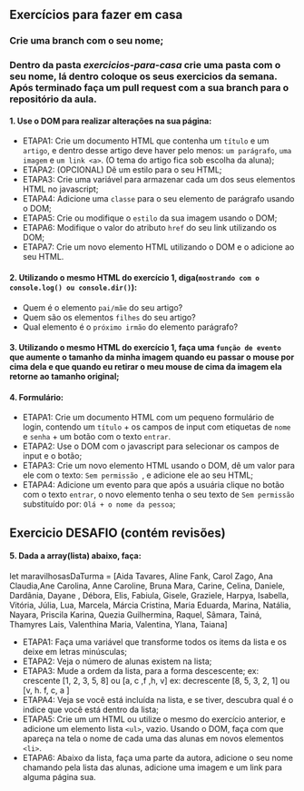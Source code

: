 ## Exercícios para fazer em casa

### Crie uma branch com o seu nome; 
### Dentro da pasta *exercicios-para-casa* crie uma pasta com o seu nome, lá dentro coloque os seus exercicios da semana. Após terminado faça um pull request com a sua branch para o repositório da aula. 


#### 1. Use o DOM para realizar alterações na sua página:
- ETAPA1: Crie um documento HTML que contenha um `título` e um `artigo`, e dentro desse artigo deve haver pelo menos: `um parágrafo`, `uma imagem` e `um link <a>`. (O tema do artigo fica sob escolha da aluna); 
- ETAPA2: (OPCIONAL) Dê um estilo para o seu HTML; 
- ETAPA3: Crie uma variável para armazenar cada um dos seus elementos HTML no javascript;
- ETAPA4: Adicione uma `classe` para o seu elemento de parágrafo usando o DOM;
- ETAPA5: Crie ou modifique o `estilo` da sua imagem usando o DOM;     
- ETAPA6: Modifique o valor do atributo `href` do seu link utilizando os DOM;
- ETAPA7: Crie um novo elemento HTML utilizando o DOM e o adicione ao seu HTML. 

#### 2. Utilizando o mesmo HTML do exercício 1, diga(`mostrando com o console.log() ou console.dir()`): 
- Quem é o elemento `pai/mãe` do seu artigo? 
- Quem são os elementos `filhes` do seu artigo? 
- Qual elemento é o `próximo irmão` do elemento parágrafo?

#### 3. Utilizando o mesmo HTML do exercício 1, faça uma `função de evento` que aumente o tamanho da minha imagem quando eu passar o mouse por cima dela e que quando eu retirar o meu mouse de cima da imagem ela retorne ao tamanho original;

#### 4. Formulário: 
- ETAPA1: Crie um documento HTML com um pequeno formulário de login, contendo um `título` + os campos de input com etiquetas de `nome` e `senha` + um botão com o texto `entrar`.
- ETAPA2: Use o DOM com o javascript para selecionar os campos de input e o botão; 
- ETAPA3: Crie um novo elemento HTML usando o DOM, dê um valor para ele com o texto: `Sem permissão `, e adicione ele ao seu HTML;
- ETAPA4: Adicione um evento para que após a usuária clique no botão com o texto  `entrar`, o novo elemento tenha o seu texto de `Sem permissão` substituído por: `Olá + o nome da pessoa`; 

**Exercicio DESAFIO (contém revisões)**
--- 

#### 5. Dada a array(lista) abaixo, faça: 

let maravilhosasDaTurma = [Aida Tavares, Aline Fank, Carol Zago, Ana Claudia,Ane Carolina, Anne Caroline, Bruna Mara, Carine, Celina, Daniele, Dardânia, Dayane , Débora, Elis, Fabiula, Gisele, Graziele, Harpya, Isabella, Vitória, Júlia, Lua, Marcela, Márcia Cristina, Maria Eduarda, Marina, Natália, Nayara, Priscila Karina, Quezia Guilhermina, Raquel, Sâmara, Tainá, Thamyres Lais, Valenthina Maria, Valentina, Ylana, Taiana]

- ETAPA1: Faça uma variável que transforme todos os items da lista e os deixe em letras minúsculas; 
- ETAPA2: Veja o número de alunas existem na lista; 
- ETAPA3: Mude a ordem da lista, para a forma descescente;
ex: crescente [1, 2, 3, 5, 8] ou [a, c ,f ,h, v]
ex: decrescente [8, 5, 3, 2, 1]  ou [v, h. f, c, a ]
- ETAPA4: Veja se você está incluída na lista, e se tiver, descubra qual é o indice que você está dentro da lista; 
- ETAPA5: Crie um um HTML ou utilize o mesmo do exercício anterior, e adicione um elemento lista `<ul>`, vazio. Usando o DOM, faça com que apareça na tela o nome de cada uma das alunas em novos elementos `<li>`. 
- ETAPA6: Abaixo da lista, faça uma parte da autora, adicione o seu nome chamando pela lista das alunas, adicione uma imagem e um link para alguma página sua. 
